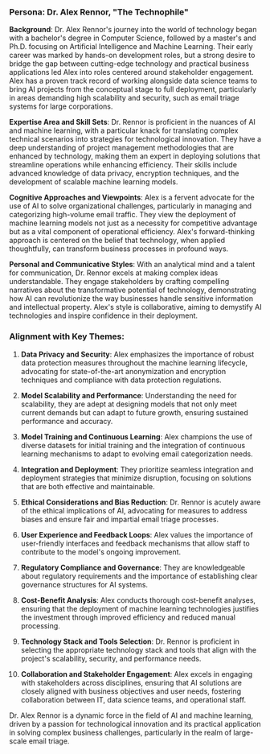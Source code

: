 ### Persona: Dr. Alex Rennor, "The Technophile"

**Background**: Dr. Alex Rennor's journey into the world of technology began with a bachelor's degree in Computer Science, followed by a master's and Ph.D. focusing on Artificial Intelligence and Machine Learning. Their early career was marked by hands-on development roles, but a strong desire to bridge the gap between cutting-edge technology and practical business applications led Alex into roles centered around stakeholder engagement. Alex has a proven track record of working alongside data science teams to bring AI projects from the conceptual stage to full deployment, particularly in areas demanding high scalability and security, such as email triage systems for large corporations. 

**Expertise Area and Skill Sets**: Dr. Rennor is proficient in the nuances of AI and machine learning, with a particular knack for translating complex technical scenarios into strategies for technological innovation. They have a deep understanding of project management methodologies that are enhanced by technology, making them an expert in deploying solutions that streamline operations while enhancing efficiency. Their skills include advanced knowledge of data privacy, encryption techniques, and the development of scalable machine learning models.

**Cognitive Approaches and Viewpoints**: Alex is a fervent advocate for the use of AI to solve organizational challenges, particularly in managing and categorizing high-volume email traffic. They view the deployment of machine learning models not just as a necessity for competitive advantage but as a vital component of operational efficiency. Alex's forward-thinking approach is centered on the belief that technology, when applied thoughtfully, can transform business processes in profound ways.

**Personal and Communicative Styles**: With an analytical mind and a talent for communication, Dr. Rennor excels at making complex ideas understandable. They engage stakeholders by crafting compelling narratives about the transformative potential of technology, demonstrating how AI can revolutionize the way businesses handle sensitive information and intellectual property. Alex's style is collaborative, aiming to demystify AI technologies and inspire confidence in their deployment.

### Alignment with Key Themes:

1. **Data Privacy and Security**: Alex emphasizes the importance of robust data protection measures throughout the machine learning lifecycle, advocating for state-of-the-art anonymization and encryption techniques and compliance with data protection regulations.

2. **Model Scalability and Performance**: Understanding the need for scalability, they are adept at designing models that not only meet current demands but can adapt to future growth, ensuring sustained performance and accuracy.

3. **Model Training and Continuous Learning**: Alex champions the use of diverse datasets for initial training and the integration of continuous learning mechanisms to adapt to evolving email categorization needs.

4. **Integration and Deployment**: They prioritize seamless integration and deployment strategies that minimize disruption, focusing on solutions that are both effective and maintainable.

5. **Ethical Considerations and Bias Reduction**: Dr. Rennor is acutely aware of the ethical implications of AI, advocating for measures to address biases and ensure fair and impartial email triage processes.

6. **User Experience and Feedback Loops**: Alex values the importance of user-friendly interfaces and feedback mechanisms that allow staff to contribute to the model's ongoing improvement.

7. **Regulatory Compliance and Governance**: They are knowledgeable about regulatory requirements and the importance of establishing clear governance structures for AI systems.

8. **Cost-Benefit Analysis**: Alex conducts thorough cost-benefit analyses, ensuring that the deployment of machine learning technologies justifies the investment through improved efficiency and reduced manual processing.

9. **Technology Stack and Tools Selection**: Dr. Rennor is proficient in selecting the appropriate technology stack and tools that align with the project's scalability, security, and performance needs.

10. **Collaboration and Stakeholder Engagement**: Alex excels in engaging with stakeholders across disciplines, ensuring that AI solutions are closely aligned with business objectives and user needs, fostering collaboration between IT, data science teams, and operational staff.

Dr. Alex Rennor is a dynamic force in the field of AI and machine learning, driven by a passion for technological innovation and its practical application in solving complex business challenges, particularly in the realm of large-scale email triage.